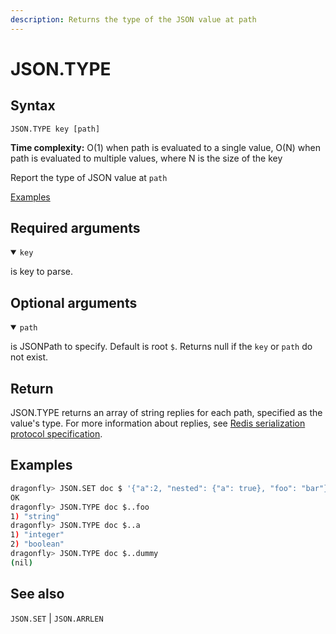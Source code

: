 ```yaml
---
description: Returns the type of the JSON value at path
---
```


# JSON.TYPE

## Syntax

    JSON.TYPE key [path]

**Time complexity:** O(1) when path is evaluated to a single value, O(N) when path is evaluated to multiple values, where N is the size of the key

Report the type of JSON value at `path`

[Examples](#examples)

## Required arguments

<details open><summary><code>key</code></summary> 

is key to parse.
</details>

## Optional arguments

<details open><summary><code>path</code></summary> 

is JSONPath to specify. Default is root `$`. Returns null if the `key` or `path` do not exist.

</details>

## Return

JSON.TYPE returns an array of string replies for each path, specified as the value's type.
For more information about replies, see [Redis serialization protocol specification](https://redis.io/docs/reference/protocol-spec).

## Examples

``` bash
dragonfly> JSON.SET doc $ '{"a":2, "nested": {"a": true}, "foo": "bar"}'
OK
dragonfly> JSON.TYPE doc $..foo
1) "string"
dragonfly> JSON.TYPE doc $..a
1) "integer"
2) "boolean"
dragonfly> JSON.TYPE doc $..dummy
(nil)
```

## See also

`JSON.SET` | `JSON.ARRLEN` 



